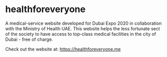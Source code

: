 # healthforeveryone
A medical-service website developed for Dubai Expo 2020 in collaboration with the Ministry of Health UAE. This website helps the less fortunate sect of the society to have access to top-class medical facilities in the city of Dubai - free of charge.

Check out the website at: https://healthforeveryone.me
